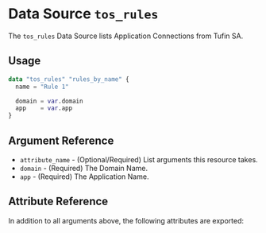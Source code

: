 # Data Source `tos_rules`

The `tos_rules` Data Source lists Application Connections from Tufin SA.

## Usage

```terraform
data "tos_rules" "rules_by_name" {
  name = "Rule 1"

  domain = var.domain
  app    = var.app
}

```

## Argument Reference

* `attribute_name` - (Optional/Required) List arguments this resource takes.
* `domain` - (Required) The Domain Name.
* `app` - (Required) The Application Name.

## Attribute Reference

In addition to all arguments above, the following attributes are exported:
